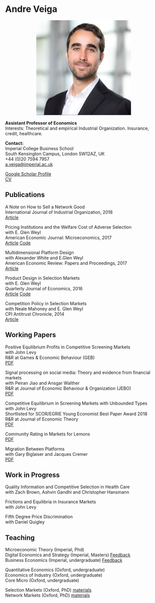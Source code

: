 # Andre Veiga

<p align="center">
  <img src="website_photo.jpeg" />
</p>

**Assistant Professor of Economics**   
Interests: Theoretical and empirical Industrial Organization. Insurance, credit, healthcare.

**Contact:**  
Imperial College Business School  
South Kensington Campus, London SW12AZ, UK  
+44 (0)20 7594 7957    
a.veiga@imperial.ac.uk 

[Google Scholar Profile](https://scholar.google.com/citations?user=C-gmx8QAAAAJ&hl=en)  
[CV](https://www.dropbox.com/s/dbcryohnz4sh8r1/Veiga_CV.pdf?dl=0)





## Publications



A Note on How to Sell a Network Good  
International Journal of Industrial Organization, 2018  
[Article](https://www.sciencedirect.com/science/article/pii/S0167718718300195)

Pricing Institutions and the Welfare Cost of Adverse Selection  
with E. Glen Weyl  
American Economic Journal: Microeconomics, 2017  
[Article](https://www.aeaweb.org/articles?id=10.1257/mic.20150295) [Code](https://www.dropbox.com/s/m7zeg4cqwpxd669/AEJ2017_code.zip?dl=0)  

Multidimensional Platform Design  
with Alexander White and E.Glen Weyl  
American Economic Review: Papers and Proceedings, 2017  
[Article](https://www.aeaweb.org/conference/2017/preliminary/paper/yd8Y9it3)  

Product Design in Selection Markets  
with E. Glen Weyl  
Quarterly Journal of Economics, 2016  
[Article](https://academic.oup.com/qje/article/131/2/1007/2607142) [Code](https://www.dropbox.com/s/7xyt4qg54p3whmg/QJE2016_code.zip?dl=0)  

Competition Policy in Selection Markets  
with Neale Mahoney and E. Glen Weyl  
CPI Antitrust Chronicle, 2014  
[Article](https://www.competitionpolicyinternational.com/competition-policy-in-selection-markets/)



## Working Papers
Positive Equilibrium Profits in Competitive Screening Markets   
with John Levy  
R&R at Games & Economic Behaviour (GEB)  
[PDF](https://www.dropbox.com/s/6119jiimf31yax4/comp_profits.pdf?dl=0)

Signal processing on social media: Theory and evidence from financial markets  
with Peiran Jiao and Ansgar Walther   
R&R at Journal of Economic Behaviour & Organization (JEBO)  
[PDF](https://www.dropbox.com/s/kq9od6e30tjed9z/Buzz.pdf?dl=0)

Competitive Equilibrium in Screening Markets with Unbounded Types  
with John Levy  
Shortlisted for SCOR/EGRIE Young Economist Best Paper Award 2018   
R&R at Journal of Economic Theory  
[PDF](https://www.dropbox.com/s/8klx4ydtecp1201/Eql_unbounded.pdf?dl=0)  

Community Rating in Markets for Lemons  
[PDF](https://www.dropbox.com/s/a9o8ylg9n0fzgcg/JMP.pdf?dl=0)

Migration Between Platforms  
with Gary Biglaiser and Jacques Cremer  
[PDF](https://www.tse-fr.eu/sites/default/files/TSE/documents/doc/wp/2019/wp_tse_1038.pdf)


## Work in Progress

Quality Information and Competitive Selection in Health Care  
with Zach Brown, Ashvin Gandhi and Christopher Hansmann  

Frictions and Equilibria in Insurance Markets  
with John Levy  

Fifth Degree Price Discrimination  
with Daniel Quigley  


## Teaching

Microeconomic Theory (Imperial, Phd)  
Digital Economics and Strategy (Imperial, Masters) [Feedback](https://forms.gle/FWjyuw9q8sCZUhid7)  
Business Economics (Imperial, undergraduate) [Feedback](https://forms.gle/J8HeWwdXs16jBs4X7)  

Quantitative Economics (Oxford, undergraduate)    
Economics of Industry (Oxford, undergraduate)   
Core Micro (Oxford, undergraduate)   

Selection Markets (Oxford, PhD) [materials](https://www.dropbox.com/s/99djw51e7msv5um/ox_selection.zip?dl=0)  
Network Markets (Oxford, PhD) [materials](https://www.dropbox.com/s/ag5jc5buurlkzxf/ox_networks.zip?dl=0)

